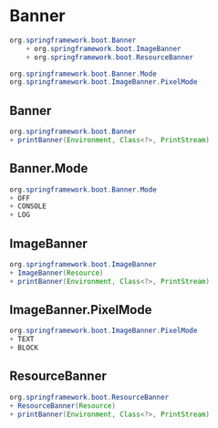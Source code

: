 # Banner

```java
org.springframework.boot.Banner
    + org.springframework.boot.ImageBanner
    + org.springframework.boot.ResourceBanner

org.springframework.boot.Banner.Mode
org.springframework.boot.ImageBanner.PixelMode
```

## Banner

```java
org.springframework.boot.Banner
+ printBanner(Environment, Class<?>, PrintStream)
```

## Banner.Mode

```java
org.springframework.boot.Banner.Mode
+ OFF
+ CONSOLE
+ LOG
```

## ImageBanner

```java
org.springframework.boot.ImageBanner
+ ImageBanner(Resource)
+ printBanner(Environment, Class<?>, PrintStream)
```

## ImageBanner.PixelMode

```java
org.springframework.boot.ImageBanner.PixelMode
+ TEXT
+ BLOCK
```

## ResourceBanner

```java
org.springframework.boot.ResourceBanner
+ ResourceBanner(Resource)
+ printBanner(Environment, Class<?>, PrintStream)
```




